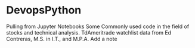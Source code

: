 # DevopsPython
Pulling from Jupyter Notebooks Some Commonly used code in the field of stocks and technical analysis.  TdAmeritrade watchlist data from Ed Contreras, M.S. in I.T., and M.P.A. Add a note
